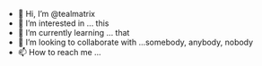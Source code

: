- 👋 Hi, I’m @tealmatrix
- 👀 I’m interested in ... this
- 🌱 I’m currently learning ... that
- 💞️ I’m looking to collaborate with ...somebody, anybody, nobody
- 📫 How to reach me ... 

<!---
tealmatrix/tealmatrix is a ✨ special ✨ repository because its `README.md` (this file) appears on your GitHub profile.
You can click the Preview link to take a look at your changes.
--->

